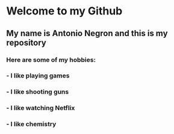 # Welcome to my Github

## My name is Antonio Negron and this is my repository 


### Here are some of my hobbies:

### - I like playing games 
### - I like shooting guns
### - I like watching Netflix
### - I like chemistry 
